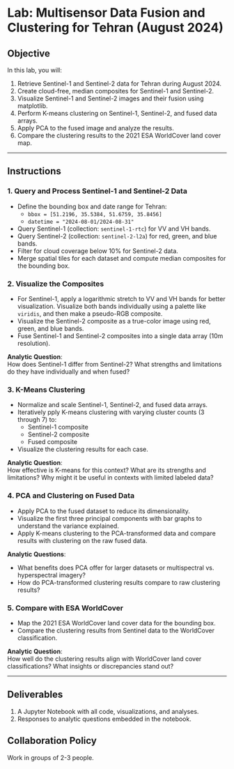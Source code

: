 # Lab: Multisensor Data Fusion and Clustering for Tehran (August 2024)

## Objective

In this lab, you will:

1. Retrieve Sentinel-1 and Sentinel-2 data for Tehran during August 2024.
2. Create cloud-free, median composites for Sentinel-1 and Sentinel-2.
3. Visualize Sentinel-1 and Sentinel-2 images and their fusion using matplotlib.
4. Perform K-means clustering on Sentinel-1, Sentinel-2, and fused data arrays.
5. Apply PCA to the fused image and analyze the results.
6. Compare the clustering results to the 2021 ESA WorldCover land cover map.

---

## Instructions

### 1. Query and Process Sentinel-1 and Sentinel-2 Data

- Define the bounding box and date range for Tehran:
  - `bbox = [51.2196, 35.5384, 51.6759, 35.8456]`
  - `datetime = "2024-08-01/2024-08-31"`
- Query Sentinel-1 (collection: `sentinel-1-rtc`) for VV and VH bands.
- Query Sentinel-2 (collection: `sentinel-2-l2a`) for red, green, and blue bands.
- Filter for cloud coverage below 10% for Sentinel-2 data.
- Merge spatial tiles for each dataset and compute median composites for the bounding box.

### 2. Visualize the Composites

- For Sentinel-1, apply a logarithmic stretch to VV and VH bands for better visualization. Visualize both bands individually using a palette like `viridis`, and then make a pseudo-RGB composite.
- Visualize the Sentinel-2 composite as a true-color image using red, green, and blue bands.
- Fuse Sentinel-1 and Sentinel-2 composites into a single data array (10m resolution).

**Analytic Question**:  
How does Sentinel-1 differ from Sentinel-2? What strengths and limitations do they have individually and when fused?

### 3. K-Means Clustering

- Normalize and scale Sentinel-1, Sentinel-2, and fused data arrays.
- Iteratively pply K-means clustering with varying cluster counts (3 through 7) to:
  - Sentinel-1 composite
  - Sentinel-2 composite
  - Fused composite
- Visualize the clustering results for each case.

**Analytic Question**:  
How effective is K-means for this context? What are its strengths and limitations? Why might it be useful in contexts with limited labeled data?

### 4. PCA and Clustering on Fused Data

- Apply PCA to the fused dataset to reduce its dimensionality.
- Visualize the first three principal components with bar graphs to understand the variance explained.
- Apply K-means clustering to the PCA-transformed data and compare results with clustering on the raw fused data.

**Analytic Questions**:

- What benefits does PCA offer for larger datasets or multispectral vs. hyperspectral imagery?
- How do PCA-transformed clustering results compare to raw clustering results?

### 5. Compare with ESA WorldCover

- Map the 2021 ESA WorldCover land cover data for the bounding box.
- Compare the clustering results from Sentinel data to the WorldCover classification.

**Analytic Question**:  
How well do the clustering results align with WorldCover land cover classifications? What insights or discrepancies stand out?

---

## Deliverables

1. A Jupyter Notebook with all code, visualizations, and analyses.
2. Responses to analytic questions embedded in the notebook.

## Collaboration Policy

Work in groups of 2-3 people.
